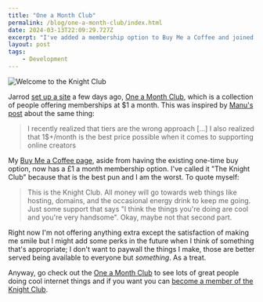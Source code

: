```yaml
---
title: "One a Month Club"
permalink: /blog/one-a-month-club/index.html
date: 2024-03-13T22:09:29.727Z
excerpt: "I've added a membership option to Buy Me a Coffee and joined the One a Month Club"
layout: post
tags:
    - Development
---
```


![Welcome to the Knight Club](http://cdn.rknight.me/site/knightclub.jpg)

Jarrod [set up a site](https://jb.heydingus.net/2024/03/11/too-tired-to.html) a few days ago, [One a Month Club](https://oneamonth.club), which is a collection of people offering memberships at $1 a month. This was inspired by [Manu's post](https://manuelmoreale.com/one-a-month) about the same thing:

> I recently realized that tiers are the wrong approach [...] I also realized that 1$+/month is the best price possible when it comes to supporting online creators

My [Buy Me a Coffee page](https://www.buymeacoffee.com/rknightuk), aside from having the existing one-time buy option, now has a £1 a month membership option. I've called it "The Knight Club" because that is the best pun and I am the worst. To quote myself:

> This is the Knight Club. All money will go towards web things like hosting, domains, and the occasional energy drink to keep me going. Just some support that says "I think the things you're doing are cool and you're very handsome". Okay, maybe not that second part.

Right now I'm not offering anything extra except the satisfaction of making me smile but I might add some perks in the future when I think of something that's appropriate; I don't want to paywall the things I make, those are better served being available to everyone but _something_. As a treat.

Anyway, go check out the [One a Month Club](https://oneamonth.club) to see lots of great people doing cool internet things and if you want you can [become a member of the Knight Club](https://www.buymeacoffee.com/rknightuk).